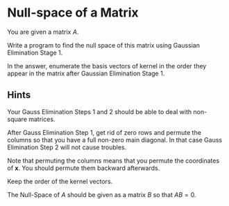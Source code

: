 # Null-space of a Matrix

You are given a matrix $A$.

Write a program to find the null space of this matrix using Gaussian Elimination Stage 1.

In the answer, enumerate the basis  vectors of kernel in the order they appear in the matrix after Gaussian Elimination Stage 1.

## Hints

Your Gauss Elimination Steps 1 and 2 should be able to deal with
non-square matrices.

After Gauss Elimination Step 1, get rid of zero rows and
permute the columns so that you have a full non-zero main diagonal.
In that case Gauss Elimination Step 2 will not cause troubles.

Note that permuting the columns means that you permute the 
coordinates of $\mathbf x$. You should permute them backward
afterwards.

Keep the order of the kernel vectors.

The Null-Space of $A$ should be given as a matrix $B$ so that
$AB = 0$.